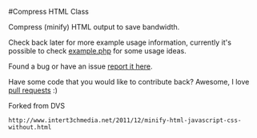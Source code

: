 #Compress HTML Class

Compress (minify) HTML output to save bandwidth.

Check back later for more example usage information, currently it's possible
to check [example.php](https://github.com/bmcculley/CompressHTML/blob/master/example.php) for some usage ideas.

Found a bug or have an issue [report it here](https://github.com/bmcculley/CompressHTML/issues).

Have some code that you would like to contribute back? Awesome, I love [pull requests](https://github.com/bmcculley/CompressHTML/pulls) :)


Forked from DVS
	
	http://www.intert3chmedia.net/2011/12/minify-html-javascript-css-without.html